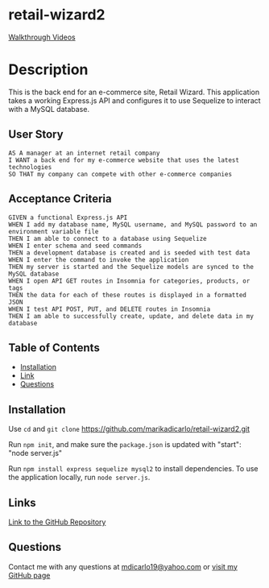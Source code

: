 # retail-wizard2

[Walkthrough Videos](https://drive.google.com/drive/folders/1IZDMgrhbS4oWKBEOIASOgr-PEjFQQwjW)


# Description
This is the back end for an e-commerce site, Retail Wizard. This application takes a working Express.js API and configures it to use Sequelize to interact with a MySQL database.

## User Story
```
AS A manager at an internet retail company
I WANT a back end for my e-commerce website that uses the latest technologies
SO THAT my company can compete with other e-commerce companies
```

## Acceptance Criteria
```
GIVEN a functional Express.js API
WHEN I add my database name, MySQL username, and MySQL password to an environment variable file
THEN I am able to connect to a database using Sequelize
WHEN I enter schema and seed commands
THEN a development database is created and is seeded with test data
WHEN I enter the command to invoke the application
THEN my server is started and the Sequelize models are synced to the MySQL database
WHEN I open API GET routes in Insomnia for categories, products, or tags
THEN the data for each of these routes is displayed in a formatted JSON
WHEN I test API POST, PUT, and DELETE routes in Insomnia
THEN I am able to successfully create, update, and delete data in my database
```

## Table of Contents
- [Installation](#Installation)
- [Link](#Link)
- [Questions](#Questions)

## Installation

Use `cd` and `git clone` https://github.com/marikadicarlo/retail-wizard2.git 

Run `npm init`, and make sure the `package.json` is updated with "start": "node server.js"

Run `npm install express sequelize mysql2` to install dependencies. To use the application locally, run `node server.js`.

## Links
[Link to the GitHub Repository](https://marikadicarlo.github.io/retail-wizard2/)


## Questions
Contact me with any questions at <mdicarlo19@yahoo.com> or [visit my GitHub page](https://github.com/marikadicarlo)